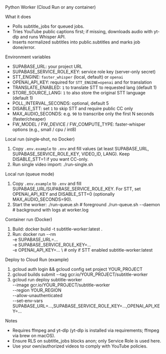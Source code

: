 Python Worker (Cloud Run or any container)

What it does
- Polls subtitle_jobs for queued jobs.
- Tries YouTube public captions first; if missing, downloads audio with yt-dlp and runs Whisper API.
- Inserts normalized subtitles into public.subtitles and marks job done/error.

Environment variables
- SUPABASE_URL: your project URL
- SUPABASE_SERVICE_ROLE_KEY: service role key (server-only secret)
- STT_ENGINE: `faster_whisper` (local, default) or `openai`
- OPENAI_API_KEY: required for `STT_ENGINE=openai` and for translation
- TRANSLATE_ENABLED: `1` to translate STT to requested lang (default 1)
- STORE_SOURCE_LANG: `1` to also store the original STT language (default 1)
- POLL_INTERVAL_SECONDS: optional, default 5
- DISABLE_STT: set `1` to skip STT and require public CC only
- MAX_AUDIO_SECONDS: e.g. `90` to transcribe only the first N seconds (faster/cheaper)
- FW_MODEL / FW_DEVICE / FW_COMPUTE_TYPE: faster-whisper options (e.g., small / cpu / int8)

Local run (single‑shot, no Docker)
1) Copy `.env.example` to `.env` and fill values (at least SUPABASE_URL, SUPABASE_SERVICE_ROLE_KEY, VIDEO_ID, LANG). Keep DISABLE_STT=1 if you want CC-only.
2) Run single video import:
   ./run-single.sh

Local run (queue mode)
1) Copy `.env.example` to `.env` and fill SUPABASE_URL/SUPABASE_SERVICE_ROLE_KEY. For STT, set OPENAI_API_KEY and DISABLE_STT=0 (optionally MAX_AUDIO_SECONDS=90).
2) Start the worker:
   ./run-queue.sh            # foreground
   ./run-queue.sh --daemon   # background with logs at worker.log

Container run (Docker)
1) Build: docker build -t subtitle-worker:latest .
2) Run:
   docker run --rm \
     -e SUPABASE_URL=... \
     -e SUPABASE_SERVICE_ROLE_KEY=... \
     -e OPENAI_API_KEY=... \  # only if STT enabled
      subtitle-worker:latest

Deploy to Cloud Run (example)
1) gcloud auth login && gcloud config set project YOUR_PROJECT
2) gcloud builds submit --tag gcr.io/YOUR_PROJECT/subtitle-worker
3) gcloud run deploy subtitle-worker \
     --image gcr.io/YOUR_PROJECT/subtitle-worker \
     --region YOUR_REGION \
     --allow-unauthenticated \
     --set-env-vars SUPABASE_URL=...,SUPABASE_SERVICE_ROLE_KEY=...,OPENAI_API_KEY=...

Notes
- Requires ffmpeg and yt-dlp (yt-dlp is installed via requirements; ffmpeg via brew on macOS).
- Ensure RLS on subtitle_jobs blocks anon; only Service Role is used here.
- Use your own/authorized videos to comply with YouTube policies.
